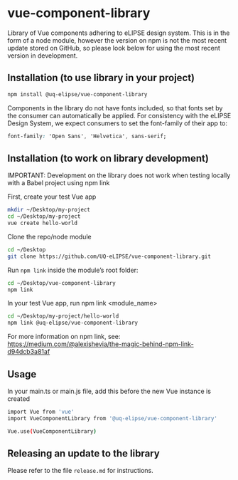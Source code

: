 # vue-component-library

Library of Vue components adhering to eLIPSE design system. This is in the form of a node module, however the version on npm is not the most recent update stored on GitHub, so please look below for using the most recent version in development.

## Installation (to use library in your project)
```bash
npm install @uq-elipse/vue-component-library
```

Components in the library do not have fonts included, so that fonts set by the consumer can automatically be applied. For consistency with the eLIPSE Design System, we expect consumers to set the font-family of their app to:
```css
font-family: 'Open Sans', 'Helvetica', sans-serif;
```

## Installation (to work on library development)
IMPORTANT: Development on the library does not work when testing locally with a Babel project using npm link

First, create your test Vue app
```bash
mkdir ~/Desktop/my-project
cd ~/Desktop/my-project
vue create hello-world
```

Clone the repo/node module
```bash
cd ~/Desktop
git clone https://github.com/UQ-eLIPSE/vue-component-library.git
```

Run `npm link` inside the module’s root folder:
```bash
cd ~/Desktop/vue-component-library
npm link
```

In your test Vue app, run npm link <module_name>
```bash
cd ~/Desktop/my-project/hello-world
npm link @uq-elipse/vue-component-library
```

For more information on npm link, see: https://medium.com/@alexishevia/the-magic-behind-npm-link-d94dcb3a81af

## Usage
In your main.ts or main.js file, add this before the new Vue instance is created
```bash
import Vue from 'vue'
import VueComponentLibrary from '@uq-elipse/vue-component-library'

Vue.use(VueComponentLibrary)
```

## Releasing an update to the library
Please refer to the file `release.md` for instructions.
